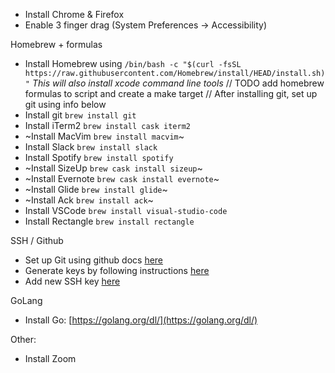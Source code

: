 - Install Chrome & Firefox
- Enable 3 finger drag (System Preferences -> Accessibility)

Homebrew + formulas
- Install Homebrew using `/bin/bash -c "$(curl -fsSL https://raw.githubusercontent.com/Homebrew/install/HEAD/install.sh)"` *This will also install xcode command line tools*
// TODO add homebrew formulas to script and create a make target
// After installing git, set up git using info below
- Install git `brew install git`
- Install iTerm2 `brew install cask iterm2`
- ~Install MacVim `brew install macvim`~
- Install Slack `brew install slack`
- Install Spotify `brew install spotify`
- ~Install SizeUp `brew cask install sizeup`~
- ~Install Evernote `brew cask install evernote`~
- ~Install Glide `brew install glide`~
- ~Install Ack `brew install ack`~
- Install VSCode `brew install visual-studio-code`
- Install Rectangle `brew install rectangle`

SSH / Github
- Set up Git using github docs [here](https://docs.github.com/en/get-started/quickstart/set-up-git)
- Generate keys by following instructions [here](https://help.github.com/articles/generating-a-new-ssh-key-and-adding-it-to-the-ssh-agent/)
- Add new SSH key [here](https://github.com/settings/keys)

GoLang
- Install Go: [https://golang.org/dl/](https://golang.org/dl/)

Other:
- Install Zoom
